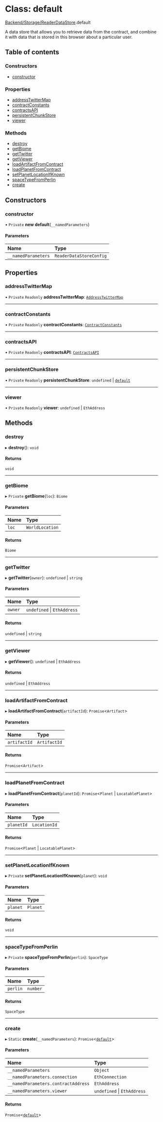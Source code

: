 # Class: default

[Backend/Storage/ReaderDataStore](../modules/Backend_Storage_ReaderDataStore.md).default

A data store that allows you to retrieve data from the contract,
and combine it with data that is stored in this browser about a
particular user.

## Table of contents

### Constructors

- [constructor](Backend_Storage_ReaderDataStore.default.md#constructor)

### Properties

- [addressTwitterMap](Backend_Storage_ReaderDataStore.default.md#addresstwittermap)
- [contractConstants](Backend_Storage_ReaderDataStore.default.md#contractconstants)
- [contractsAPI](Backend_Storage_ReaderDataStore.default.md#contractsapi)
- [persistentChunkStore](Backend_Storage_ReaderDataStore.default.md#persistentchunkstore)
- [viewer](Backend_Storage_ReaderDataStore.default.md#viewer)

### Methods

- [destroy](Backend_Storage_ReaderDataStore.default.md#destroy)
- [getBiome](Backend_Storage_ReaderDataStore.default.md#getbiome)
- [getTwitter](Backend_Storage_ReaderDataStore.default.md#gettwitter)
- [getViewer](Backend_Storage_ReaderDataStore.default.md#getviewer)
- [loadArtifactFromContract](Backend_Storage_ReaderDataStore.default.md#loadartifactfromcontract)
- [loadPlanetFromContract](Backend_Storage_ReaderDataStore.default.md#loadplanetfromcontract)
- [setPlanetLocationIfKnown](Backend_Storage_ReaderDataStore.default.md#setplanetlocationifknown)
- [spaceTypeFromPerlin](Backend_Storage_ReaderDataStore.default.md#spacetypefromperlin)
- [create](Backend_Storage_ReaderDataStore.default.md#create)

## Constructors

### constructor

• `Private` **new default**(`__namedParameters`)

#### Parameters

| Name                | Type                    |
| :------------------ | :---------------------- |
| `__namedParameters` | `ReaderDataStoreConfig` |

## Properties

### addressTwitterMap

• `Private` `Readonly` **addressTwitterMap**: [`AddressTwitterMap`](../modules/types_darkforest_api_UtilityServerAPITypes.md#addresstwittermap)

---

### contractConstants

• `Private` `Readonly` **contractConstants**: [`ContractConstants`](../interfaces/types_darkforest_api_ContractsAPITypes.ContractConstants.md)

---

### contractsAPI

• `Private` `Readonly` **contractsAPI**: [`ContractsAPI`](Backend_GameLogic_ContractsAPI.ContractsAPI.md)

---

### persistentChunkStore

• `Private` `Readonly` **persistentChunkStore**: `undefined` \| [`default`](Backend_Storage_PersistentChunkStore.default.md)

---

### viewer

• `Private` `Readonly` **viewer**: `undefined` \| `EthAddress`

## Methods

### destroy

▸ **destroy**(): `void`

#### Returns

`void`

---

### getBiome

▸ `Private` **getBiome**(`loc`): `Biome`

#### Parameters

| Name  | Type            |
| :---- | :-------------- |
| `loc` | `WorldLocation` |

#### Returns

`Biome`

---

### getTwitter

▸ **getTwitter**(`owner`): `undefined` \| `string`

#### Parameters

| Name    | Type                        |
| :------ | :-------------------------- |
| `owner` | `undefined` \| `EthAddress` |

#### Returns

`undefined` \| `string`

---

### getViewer

▸ **getViewer**(): `undefined` \| `EthAddress`

#### Returns

`undefined` \| `EthAddress`

---

### loadArtifactFromContract

▸ **loadArtifactFromContract**(`artifactId`): `Promise`<`Artifact`\>

#### Parameters

| Name         | Type         |
| :----------- | :----------- |
| `artifactId` | `ArtifactId` |

#### Returns

`Promise`<`Artifact`\>

---

### loadPlanetFromContract

▸ **loadPlanetFromContract**(`planetId`): `Promise`<`Planet` \| `LocatablePlanet`\>

#### Parameters

| Name       | Type         |
| :--------- | :----------- |
| `planetId` | `LocationId` |

#### Returns

`Promise`<`Planet` \| `LocatablePlanet`\>

---

### setPlanetLocationIfKnown

▸ `Private` **setPlanetLocationIfKnown**(`planet`): `void`

#### Parameters

| Name     | Type     |
| :------- | :------- |
| `planet` | `Planet` |

#### Returns

`void`

---

### spaceTypeFromPerlin

▸ `Private` **spaceTypeFromPerlin**(`perlin`): `SpaceType`

#### Parameters

| Name     | Type     |
| :------- | :------- |
| `perlin` | `number` |

#### Returns

`SpaceType`

---

### create

▸ `Static` **create**(`__namedParameters`): `Promise`<[`default`](Backend_Storage_ReaderDataStore.default.md)\>

#### Parameters

| Name                                | Type                        |
| :---------------------------------- | :-------------------------- |
| `__namedParameters`                 | `Object`                    |
| `__namedParameters.connection`      | `EthConnection`             |
| `__namedParameters.contractAddress` | `EthAddress`                |
| `__namedParameters.viewer`          | `undefined` \| `EthAddress` |

#### Returns

`Promise`<[`default`](Backend_Storage_ReaderDataStore.default.md)\>
